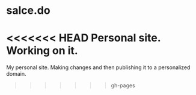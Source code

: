 # salce.do
<<<<<<< HEAD
Personal site. Working on it. 
=======
My personal site. Making changes and then publishing it to a personalized domain. 
>>>>>>> gh-pages
